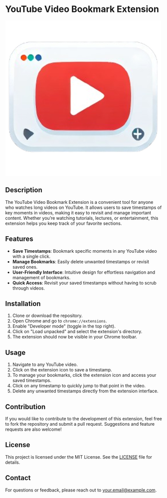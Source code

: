 # YouTube Video Bookmark Extension

![YouTube Video Bookmark Extension](icon.png) <!-- Update with the actual path to your icon -->

## Description

The YouTube Video Bookmark Extension is a convenient tool for anyone who watches long videos on YouTube. It allows users to save timestamps of key moments in videos, making it easy to revisit and manage important content. Whether you’re watching tutorials, lectures, or entertainment, this extension helps you keep track of your favorite sections.

## Features

- **Save Timestamps**: Bookmark specific moments in any YouTube video with a single click.
- **Manage Bookmarks**: Easily delete unwanted timestamps or revisit saved ones.
- **User-Friendly Interface**: Intuitive design for effortless navigation and management of bookmarks.
- **Quick Access**: Revisit your saved timestamps without having to scrub through videos.

## Installation

1. Clone or download the repository.
2. Open Chrome and go to `chrome://extensions`.
3. Enable "Developer mode" (toggle in the top right).
4. Click on "Load unpacked" and select the extension's directory.
5. The extension should now be visible in your Chrome toolbar.

## Usage

1. Navigate to any YouTube video.
2. Click on the extension icon to save a timestamp.
3. To manage your bookmarks, click the extension icon and access your saved timestamps.
4. Click on any timestamp to quickly jump to that point in the video.
5. Delete any unwanted timestamps directly from the extension interface.

## Contribution

If you would like to contribute to the development of this extension, feel free to fork the repository and submit a pull request. Suggestions and feature requests are also welcome!

## License

This project is licensed under the MIT License. See the [LICENSE](LICENSE) file for details.

## Contact

For questions or feedback, please reach out to [your.email@example.com](mailto:your.email@example.com).
